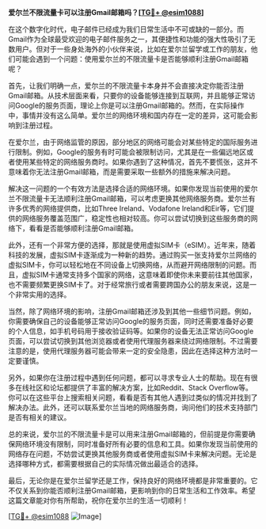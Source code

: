**爱尔兰不限流量卡可以注册Gmail邮箱吗？[[TG💪+ @esim1088](https://t.me/s/esim1088)]**

在这个数字化时代，电子邮件已经成为我们日常生活中不可或缺的一部分。而Gmail作为全球最受欢迎的电子邮件服务之一，其便捷性和功能的强大性吸引了无数用户。但对于一些身处海外的小伙伴来说，比如在爱尔兰留学或工作的朋友，他们可能会遇到一个问题：使用爱尔兰的不限流量卡是否能够顺利注册Gmail邮箱呢？

首先，让我们明确一点，爱尔兰的不限流量卡本身并不会直接决定你能否注册Gmail邮箱。从技术层面来看，只要你的设备能够连接到互联网，并且能够正常访问Google的服务页面，理论上你是可以注册Gmail邮箱的。然而，在实际操作中，事情并没有这么简单。爱尔兰的网络环境和国内存在一定的差异，这可能会影响到注册过程。

在爱尔兰，由于网络监管的原因，部分地区的网络可能会对某些特定的国际服务进行限制。例如，Google的服务有时可能会被限制访问，尤其是在一些偏远地区或者使用某些特定的网络服务商时。如果你遇到了这种情况，首先不要慌张，这并不意味着你无法注册Gmail邮箱，而是需要采取一些额外的措施来解决问题。

解决这一问题的一个有效方法是选择合适的网络环境。如果你发现当前使用的爱尔兰不限流量卡无法顺利注册Gmail邮箱，可以考虑更换其他网络服务商。爱尔兰有许多优秀的网络提供商，比如Three Ireland、Vodafone Ireland和Eir等，它们提供的网络服务覆盖范围广，稳定性也相对较高。你可以尝试切换到这些服务商的网络下，看看是否能够顺利注册Gmail邮箱。

此外，还有一个非常方便的选择，那就是使用虚拟SIM卡（eSIM）。近年来，随着科技的发展，虚拟SIM卡逐渐成为一种新的趋势。通过购买一张支持爱尔兰网络的虚拟SIM卡，你可以轻松地在不同设备上切换网络，从而避开网络限制的问题。而且，虚拟SIM卡通常支持多个国家的网络，这意味着即使你未来要前往其他国家，也不需要频繁更换SIM卡了。对于经常旅行或者需要跨国办公的朋友来说，这是一个非常实用的选择。

当然，除了网络环境的影响，注册Gmail邮箱还涉及到其他一些细节问题。例如，你需要确保自己的设备能够正常访问Google的服务页面，同时还需要准备好必要的个人信息，如手机号码用于接收验证码等。如果你的设备无法正常访问Google页面，可以尝试切换到其他浏览器或者使用代理服务器来绕过网络限制。不过需要注意的是，使用代理服务器可能会带来一定的安全隐患，因此在选择这种方法时一定要谨慎。

另外，如果你在注册过程中遇到任何问题，都可以寻求专业人士的帮助。现在有很多在线社区和论坛都提供了丰富的解决方案，比如Reddit、Stack Overflow等。你可以在这些平台上搜索相关问题，看看是否有其他人遇到过类似的情况并找到了解决办法。此外，还可以联系爱尔兰当地的网络服务商，询问他们的技术支持部门是否有相关的建议。

总的来说，爱尔兰的不限流量卡是可以用来注册Gmail邮箱的，但前提是你需要确保网络环境没有限制，同时准备好所有必要的信息和工具。如果你发现当前使用的网络存在问题，不妨尝试更换其他服务商或者使用虚拟SIM卡来解决问题。无论是选择哪种方式，都需要根据自己的实际情况做出最适合的选择。

最后，无论你是在爱尔兰留学还是工作，保持良好的网络环境都是非常重要的。它不仅关系到你能否顺利注册Gmail邮箱，更影响到你的日常生活和工作效率。希望这篇文章能对你有所帮助，祝你在爱尔兰的生活一切顺利！

[[TG💪+ @esim1088](https://t.me/s/esim1088) ![Image](https://i.postimg.cc/4NQfJmqS/Snipaste-2025-05-13-00-14-12.png)]